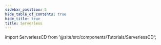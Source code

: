 ```yaml
---
sidebar_position: 5
hide_table_of_contents: true
hide_title: true
title: Serverless
---
```


<!-- # Serverless -->

<!-- Custom component -->

import ServerlessCD from '@site/src/components/Tutorials/ServerlessCD';

<ServerlessCD />
